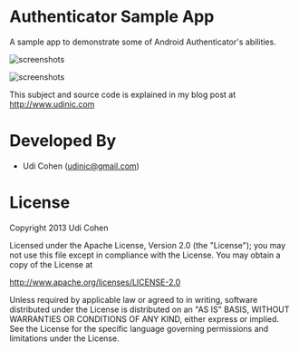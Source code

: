 Authenticator Sample App
========================

A sample app to demonstrate some of Android Authenticator's abilities.

![screenshots](https://raw.github.com/Udinic/AccountAuthenticator/master/screenshots/accounts.png)

![screenshots](https://raw.github.com/Udinic/AccountAuthenticator/master/screenshots/sampleapp.png)

This subject and source code is explained in my blog post at http://www.udinic.com


Developed By
============

* Udi Cohen (udinic@gmail.com)



License
=======

Copyright 2013 Udi Cohen

Licensed under the Apache License, Version 2.0 (the "License");
you may not use this file except in compliance with the License.
You may obtain a copy of the License at

   http://www.apache.org/licenses/LICENSE-2.0

Unless required by applicable law or agreed to in writing, software
distributed under the License is distributed on an "AS IS" BASIS,
WITHOUT WARRANTIES OR CONDITIONS OF ANY KIND, either express or implied.
See the License for the specific language governing permissions and
limitations under the License.
